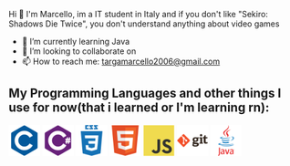 Hi 👋 I'm Marcello, im a IT student in Italy and if you don't like "Sekiro: Shadows Die Twice", you don't understand anything about video games

- 🌱 I’m currently learning Java
- 👯 I’m looking to collaborate on <a href ="https://github.com/ArmandoAnescu"> </a>
- 📫 How to reach me: targamarcello2006@gmail.com

## My Programming Languages and other things I use for now(that i learned or I'm learning rn):
<div>
  <img src="https://github.com/devicons/devicon/blob/master/icons/c/c-plain.svg" width="55">
  <img src="https://github.com/devicons/devicon/blob/master/icons/csharp/csharp-plain.svg" width="55">
  <img src="https://github.com/devicons/devicon/blob/master/icons/css3/css3-plain-wordmark.svg" width="55">
  <img src="https://github.com/devicons/devicon/blob/master/icons/html5/html5-original.svg" width="55">
  <img src="https://github.com/devicons/devicon/blob/master/icons/javascript/javascript-original.svg" width="55">
  <img src="https://github.com/devicons/devicon/blob/master/icons/git/git-original-wordmark.svg" width="55">
  <img src="https://github.com/devicons/devicon/blob/master/icons/java/java-original-wordmark.svg" width="55">
</div>
